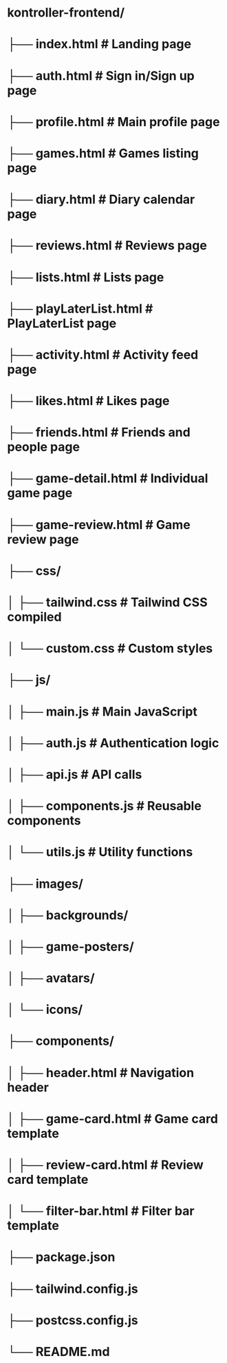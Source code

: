 # kontroller-frontend/
# ├── index.html                 # Landing page
# ├── auth.html                  # Sign in/Sign up page
# ├── profile.html               # Main profile page
# ├── games.html                 # Games listing page
# ├── diary.html                 # Diary calendar page
# ├── reviews.html               # Reviews page
# ├── lists.html                 # Lists page
# ├── playLaterList.html         # PlayLaterList page
# ├── activity.html              # Activity feed page
# ├── likes.html                 # Likes page
# ├── friends.html               # Friends and people page
# ├── game-detail.html           # Individual game page
# ├── game-review.html           # Game review page
# ├── css/
# │   ├── tailwind.css          # Tailwind CSS compiled
# │   └── custom.css            # Custom styles
# ├── js/
# │   ├── main.js               # Main JavaScript
# │   ├── auth.js               # Authentication logic
# │   ├── api.js                # API calls
# │   ├── components.js         # Reusable components
# │   └── utils.js              # Utility functions
# ├── images/
# │   ├── backgrounds/
# │   ├── game-posters/
# │   ├── avatars/
# │   └── icons/
# ├── components/
# │   ├── header.html           # Navigation header
# │   ├── game-card.html        # Game card template
# │   ├── review-card.html      # Review card template
# │   └── filter-bar.html       # Filter bar template
# ├── package.json
# ├── tailwind.config.js
# ├── postcss.config.js
# └── README.md
